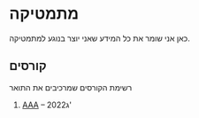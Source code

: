 מתמטיקה
=======

כאן אני שומר את כל המידע שאני יוצר בנוגע למתמטיקה.

קורסים
------

רשימת הקורסים שמרכיבים את התואר
1.  [AAA](./Discrete_mathematics) – 2022ג'
